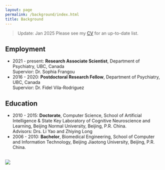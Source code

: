 ```yaml
---
layout: page
permalink: /background/index.html
title: Background
---
```


> Update: Jan 2025
Please see my [CV](https://drive.google.com/file/d/1wAMYS4C_vo1rDl85lGDACyqbA2ys5VQL/view) for an up-to-date list.


## Employment

- 2021 - present: **Research Associate Scientist**, Department of Psychiatry, UBC, Canada <br> Supervior: Dr. Sophia Frangou
- 2016 - 2020: **Postdoctoral Research Fellow**, Department of Psychiatry, UBC, Canada <br> Supervior: Dr. Fidel Vila-Rodriguez<br>


## Education

- 2010 - 2015: **Doctorate**, Computer Science, School of Artificial Intelligence & State Key Laboratory of Cognitive Neuroscience and Learning, Beijing Normal University, Beijing, P.R. China. <br>Advisors: Drs. Li Yao and Zhiying Long
- 2006 - 2010: **Bachelor**, Biomedical Engineering, School of Computer and Information Technology, Beijing Jiaotong University, Beijing, P.R. China.

<br>

<div>
<img src="https://ruiyangge.github.io/ageing.jpg">
</div>
<br>
<br>



<br>
